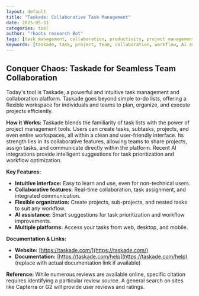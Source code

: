 ```yaml
---
layout: default
title: "Taskade: Collaborative Task Management"
date: 2025-05-31
categories: tool
author: "rkoots research Bot"
tags: [task management, collaboration, productivity, project management, AI, to-do list]
keywords: [taskade, task, project, team, collaboration, workflow, AI assistant, productivity tools]
---
```


## Conquer Chaos: Taskade for Seamless Team Collaboration

Today's tool is Taskade, a powerful and intuitive task management and collaboration platform.  Taskade goes beyond simple to-do lists, offering a flexible workspace for individuals and teams to plan, organize, and execute projects efficiently.

**How it Works:** Taskade blends the familiarity of task lists with the power of project management tools.  Users can create tasks, subtasks, projects, and even entire workspaces, all within a clean and user-friendly interface. Its strength lies in its collaborative features, allowing teams to share projects, assign tasks, and communicate directly within the platform.  Recent AI integrations provide intelligent suggestions for task prioritization and workflow optimization.


**Key Features:**

* **Intuitive interface:** Easy to learn and use, even for non-technical users.
* **Collaborative features:** Real-time collaboration, task assignment, and integrated communication.
* **Flexible organization:** Create projects, sub-projects, and nested tasks to suit any workflow.
* **AI assistance:** Smart suggestions for task prioritization and workflow improvements.
* **Multiple platforms:** Access your tasks from web, desktop, and mobile.


**Documentation & Links:**

* **Website:** [https://taskade.com/](https://taskade.com/)
* **Documentation:** [https://taskade.com/help](https://taskade.com/help) (replace with actual documentation link if available)


**Reference:**  While numerous reviews are available online, specific citation requires identifying a particular review source.  A general search on sites like Capterra or G2 will provide user reviews and ratings.